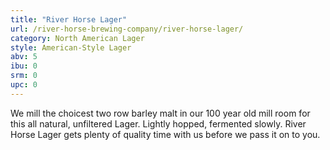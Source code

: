 ```yaml
---
title: "River Horse Lager"
url: /river-horse-brewing-company/river-horse-lager/
category: North American Lager
style: American-Style Lager
abv: 5
ibu: 0
srm: 0
upc: 0
---
```

We mill the choicest two row barley malt in our 100 year old mill room for this all natural, unfiltered Lager. Lightly hopped, fermented slowly. River Horse Lager gets plenty of quality time with us before we pass it on to you.
